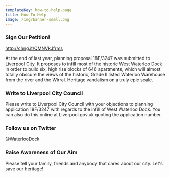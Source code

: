 ```yaml
---
templateKey: how-to-help-page
title: How To Help
image: /img/banner-small.png
---
```

### Sign Our Petition!

http://chng.it/QMNVkJfrms

At the end of last year, planning proposal 18F/3247 was submitted to Liverpool City. It proposes to infill most of the historic West Waterloo Dock in order to build six, high rise blocks of 646 apartments, which will almost totally obscure the views of the historic, Grade II listed Waterloo Warehouse from the river and the Wirral. Heritage vandalism on a truly epic scale. 

### Write to Liverpool City Council

Please write to Liverpool City Council with your objections to planning application 18F/3247 with regards to the infill of West Waterloo Dock. You can also do this online at Liverpool.gov.uk quoting the application number. 

### Follow us on Twitter

@WaterlooDock

### Raise Awareness of Our Aim

Please tell your family, friends and anybody that cares about our city. Let's save our heritage!
